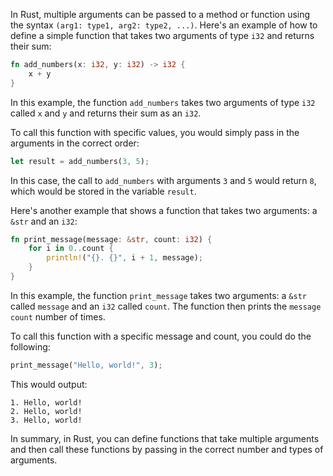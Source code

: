 In Rust, multiple arguments can be passed to a method or function using the syntax `(arg1: type1, arg2: type2, ...)`. Here's an example of how to define a simple function that takes two arguments of type `i32` and returns their sum:

```rust
fn add_numbers(x: i32, y: i32) -> i32 {
    x + y
}
```

In this example, the function `add_numbers` takes two arguments of type `i32` called `x` and `y` and returns their sum as an `i32`.

To call this function with specific values, you would simply pass in the arguments in the correct order:

```rust
let result = add_numbers(3, 5);
```

In this case, the call to `add_numbers` with arguments `3` and `5` would return `8`, which would be stored in the variable `result`.

Here's another example that shows a function that takes two arguments: a `&str` and an `i32`:

```rust
fn print_message(message: &str, count: i32) {
    for i in 0..count {
        println!("{}. {}", i + 1, message);
    }
}
```

In this example, the function `print_message` takes two arguments: a `&str` called `message` and an `i32` called `count`. The function then prints the `message` `count` number of times.

To call this function with a specific message and count, you could do the following:

```rust
print_message("Hello, world!", 3);
```

This would output:

```
1. Hello, world!
2. Hello, world!
3. Hello, world!
```

In summary, in Rust, you can define functions that take multiple arguments and then call these functions by passing in the correct number and types of arguments.